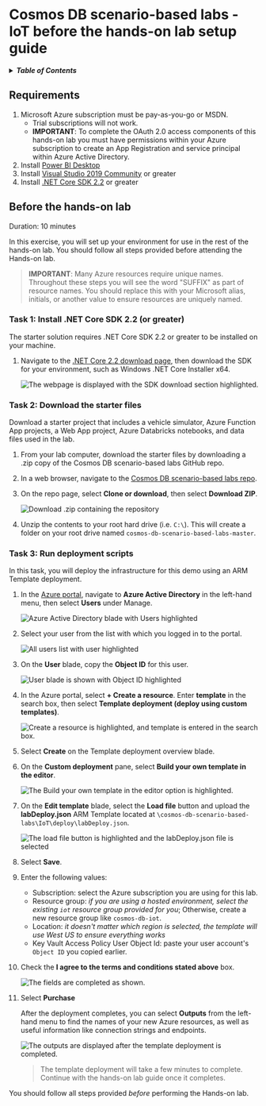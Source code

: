 # Cosmos DB scenario-based labs - IoT before the hands-on lab setup guide

<details>
<summary><strong><em>Table of Contents</em></strong></summary>
<!-- TOC -->

- [Cosmos DB scenario-based labs - IoT before the hands-on lab setup guide](#cosmos-db-scenario-based-labs---iot-before-the-hands-on-lab-setup-guide)
  - [Requirements](#requirements)
  - [Before the hands-on lab](#before-the-hands-on-lab)
    - [Task 1: Install .NET Core SDK 2.2 (or greater)](#task-1-install-net-core-sdk-22-or-greater)
    - [Task 2: Download the starter files](#task-2-download-the-starter-files)
    - [Task 3: Run deployment scripts](#task-3-run-deployment-scripts)

<!-- /TOC -->
</details>

## Requirements

1. Microsoft Azure subscription must be pay-as-you-go or MSDN.
   - Trial subscriptions will not work.
   - **IMPORTANT**: To complete the OAuth 2.0 access components of this hands-on lab you must have permissions within your Azure subscription to create an App Registration and service principal within Azure Active Directory.
2. Install [Power BI Desktop](https://powerbi.microsoft.com/desktop/)
3. Install [Visual Studio 2019 Community](https://visualstudio.microsoft.com/vs/) or greater
4. Install [.NET Core SDK 2.2](https://dotnet.microsoft.com/download/dotnet-core/2.2) or greater

## Before the hands-on lab

Duration: 10 minutes

In this exercise, you will set up your environment for use in the rest of the hands-on lab. You should follow all steps provided before attending the Hands-on lab.

> **IMPORTANT**: Many Azure resources require unique names. Throughout these steps you will see the word "SUFFIX" as part of resource names. You should replace this with your Microsoft alias, initials, or another value to ensure resources are uniquely named.

### Task 1: Install .NET Core SDK 2.2 (or greater)

The starter solution requires .NET Core SDK 2.2 or greater to be installed on your machine.

1. Navigate to the [.NET Core 2.2 download page](https://dotnet.microsoft.com/download/dotnet-core/2.2), then download the SDK for your environment, such as Windows .NET Core Installer x64.

   ![The webpage is displayed with the SDK download section highlighted.](media/dotnet-sdk-2-2.png 'Download .NET Core 2.2')

### Task 2: Download the starter files

Download a starter project that includes a vehicle simulator, Azure Function App projects, a Web App project, Azure Databricks notebooks, and data files used in the lab.

1. From your lab computer, download the starter files by downloading a .zip copy of the Cosmos DB scenario-based labs GitHub repo.

2. In a web browser, navigate to the [Cosmos DB scenario-based labs repo](https://github.com/solliancenet/cosmos-db-scenario-based-labs).

3. On the repo page, select **Clone or download**, then select **Download ZIP**.

   ![Download .zip containing the repository](media/github-download-repo.png 'Download ZIP')

4. Unzip the contents to your root hard drive (i.e. `C:\`). This will create a folder on your root drive named `cosmos-db-scenario-based-labs-master`.

### Task 3: Run deployment scripts

In this task, you will deploy the infrastructure for this demo using an ARM Template deployment.

1. In the [Azure portal](https://portal.azure.com), navigate to **Azure Active Directory** in the left-hand menu, then select **Users** under Manage.

   ![Azure Active Directory blade with Users highlighted](media/deploy-azure-ad-users-link.png 'Azure Active Directory blade with Users highlighted')

2. Select your user from the list with which you logged in to the portal.

   ![All users list with user highlighted](media/deploy-azure-ad-user-list.png 'All users list with user highlighted')

3. On the **User** blade, copy the **Object ID** for this user.

   ![User blade is shown with Object ID highlighted](media/deploy-azure-ad-user-object-id.png 'User blade is shown with Object ID highlighted')

4. In the Azure portal, select **+ Create a resource**. Enter **template** in the search box, then select **Template deployment (deploy using custom templates)**.

   ![Create a resource is highlighted, and template is entered in the search box.](media/portal-search-template.png 'New Template Resource')

5. Select **Create** on the Template deployment overview blade.

6. On the **Custom deployment** pane, select **Build your own template in the editor**.

   ![The Build your own template in the editor option is highlighted.](media/portal-custom-deployment-build-own.png 'Custom deployment')

7. On the **Edit template** blade, select the **Load file** button and upload the **labDeploy.json** ARM Template located at `\cosmos-db-scenario-based-labs\IoT\deploy\labDeploy.json`.

   ![The load file button is highlighted and the labDeploy.json file is selected](media/portal-custom-deployment-load.png 'Load file')

8. Select **Save**.

9. Enter the following values:

   - Subscription: select the Azure subscription you are using for this lab.
   - Resource group: _if you are using a hosted environment, select the existing `iot` resource group provided for you_; Otherwise, create a new resource group like `cosmos-db-iot`.
   - Location: _it doesn't matter which region is selected, the template will use West US to ensure everything works_
   - Key Vault Access Policy User Object Id: paste your user account's `Object ID` you copied earlier.

10. Check the **I agree to the terms and conditions stated above** box.

    ![The fields are completed as shown.](media/portal-template-params.png 'Custom template form')

11. Select **Purchase**

    After the deployment completes, you can select **Outputs** from the left-hand menu to find the names of your new Azure resources, as well as useful information like connection strings and endpoints.

    ![The outputs are displayed after the template deployment is completed.](media/portal-deployment-outputs.png 'Microsoft Template - Outputs')

    > The template deployment will take a few minutes to complete. Continue with the hands-on lab guide once it completes.

You should follow all steps provided _before_ performing the Hands-on lab.
